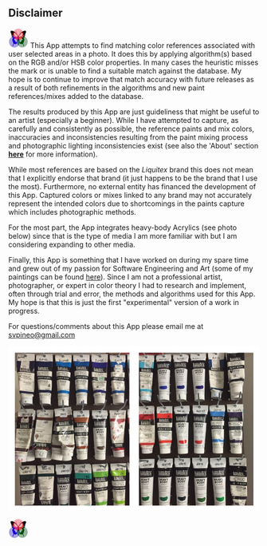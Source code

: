 ## Disclaimer
 
[![RGButterfly Logo](images/RGButterfly_Logo.png)](https://spineo.github.io/RGButterflyDocs/) This App attempts to find matching color references associated with user selected areas in a photo. It does this by applying algorithm(s) based on the RGB and/or HSB color properties.  In many cases the heuristic misses the mark or is unable to find a suitable match against the database. My hope is to continue to improve that match accuracy with future releases as a result of both refinements in the algorithms and new paint references/mixes added to the database.

The results produced by this App are just guideliness that might be useful to an artist (especially a beginner). While I have attempted to capture, as carefully and consistently as possible, the reference paints and mix colors, inaccuracies and inconsistencies resulting from the paint mixing process and photographic lighting inconsistencies exist (see also the 'About' section __[here](About.md)__ for more information).

While most references are based on the _Liquitex_ brand this does not mean that I explicitly endorse that brand (it just happens to be the brand that I use the most). Furthermore, no external entity has financed the development of this App. Captured colors or mixes linked to any brand may not accurately represent the intended colors due to shortcomings in the paints capture which includes photographic methods.

For the most part, the App integrates heavy-body Acrylics (see photo below) since that is the type of media I am more familiar with but I am considering expanding to other media.

Finally, this App is something that I have worked on during my spare time and grew out of my passion for Software Engineering and Art (some of my paintings can be found [here](https://deqi4muztfq55.cloudfront.net/paintings--drawings.html)). Since I am not a professional artist, photographer, or expert in color theory I had to research and implement, often through trial and error, the methods and algorithms used for this App. My hope is that this is just the first "experimental" version of a work in progress.

For questions/comments about this App please email me at [svpineo@gmail.com](mailto:svpineo@gmail.com)

![Paints](images/Paints.jpg)

[![RGButterfly Logo](images/RGButterfly_Logo.png)](https://spineo.github.io/RGButterflyDocs/)
